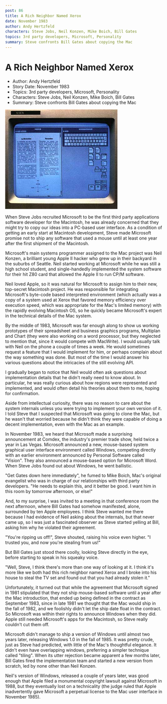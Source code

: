 ```yaml
---
post: 86
title: A Rich Neighbor Named Xerox
date: November 1983
author: Andy Hertzfeld
characters: Steve Jobs, Neil Konzen, Mike Boich, Bill Gates
topics: 3rd party developers, Microsoft, Personality
summary: Steve confronts Bill Gates about copying the Mac
---
```


# A Rich Neighbor Named Xerox
* Author: Andy Hertzfeld
* Story Date: November 1983
* Topics: 3rd party developers, Microsoft, Personality
* Characters: Steve Jobs, Neil Konzen, Mike Boich, Bill Gates
* Summary: Steve confronts Bill Gates about copying the Mac

![The Xerox Star was an influential predecessor](images/xerox-star.jpg) 
    
When Steve Jobs recruited Microsoft to be the first third party applications software developer for the Macintosh, he was already concerned that they might try to copy our ideas into a PC-based user interface.  As a condition of getting an early start at Macintosh development, Steve made Microsoft promise not to ship any software that used a mouse until at least one year after the first shipment of the Macintosh.

Microsoft's main systems programmer assigned to the Mac project was Neil Konzen, a brilliant young Apple II hacker who grew up in their backyard in the suburbs of Seattle.  Neil started working at Microsoft while he was still a high school student, and single-handedly implemented the system software for their hit Z80 card that allowed the Apple II to run CP/M software.    

Neil loved Apple, so it was natural for Microsoft to assign him to their new, top-secret Macintosh project.  He was responsible for integrating Microsoft's byte-code based interpreted environment (which actually was a copy of a system used at Xerox that favored memory efficiency over execution speed, which was appropriate for the Mac's limited memory) with the rapidly evolving Macintosh OS, so he quickly became Microsoft's expert in the technical details of the Mac system.

By the middle of 1983, Microsoft was far enough along to show us working prototypes of their spreadsheet and business graphics programs, Multiplan and Chart (they were also working on a word processor, but they neglected to mention that, since it would compete with MacWrite).  I would usually talk with Neil on the phone a couple of times a week.  He would sometimes request a feature that I would implement for him, or perhaps complain about the way something was done.  But most of the time I would answer his various questions about the intricacies of the still evolving API.

I gradually began to notice that Neil would often ask questions about implementation details that he didn't really need to know about.  In particular, he was really curious about how regions were represented and implemented, and would often detail his theories about them to me, hoping for confirmation.

Aside from intellectual curiosity, there was no reason to care about the system internals unless you were trying to implement your own version of it.  I told Steve that I suspected that Microsoft was going to clone the Mac, but he wasn't that worried because he didn't think they were capable of doing a decent implementation, even with the Mac as an example.

In November 1983, we heard that Microsoft made a surprising announcement at Comdex, the industry's premier trade show, held twice a year in Las Vegas.  Microsoft announced a new, mouse-based system graphical user interface environment called Windows, competing directly with an earlier environment announced by Personal Software called "Vision".   They also announced a mouse-based option for Microsoft Word.  When Steve Jobs found out about Windows, he went ballistic.

"Get Gates down here immediately", he fumed to Mike Boich, Mac's original evangelist who was in charge of our relationships with third party developers.  "He needs to explain this, and it better be good.  I want him in this room by tomorrow afternoon, or else!"

And, to my surprise, I was invited to a meeting in that conference room the next afternoon, where Bill Gates had somehow manifested, alone, surrounded by ten Apple employees.   I think Steve wanted me there because I had evidence of Neil asking about the internals, but that never came up, so I was just a fascinated observer as Steve started yelling at Bill, asking him why he violated their agreement.

"You're ripping us off!", Steve shouted, raising his voice even higher.  "I trusted you, and now you're stealing from us!"

But Bill Gates just stood there coolly, looking Steve directly in the eye, before starting to speak in his squeaky voice.

"Well, Steve, I think there's more than one way of looking at it. I think it's more like we both had this rich neighbor named Xerox and I broke into his house to steal the TV set and found out that you had already stolen it."

Unfortunately,  it turned out that while the agreement that Microsoft signed in 1981 stipulated that they not ship mouse-based software until a year after the Mac introduction, that ended up being defined in the contract as September 1983, since in late 1981 we thought that the Mac would ship in the fall of 1982, and we foolishly didn't let the ship date float in the contract.  So Microsoft was within their rights to announce Windows when they did.  Apple still needed Microsoft's apps for the Macintosh, so Steve really couldn't cut them off.

Microsoft didn't manage to ship a version of Windows until almost two years later, releasing Windows 1.0 in the fall of 1985.  It was pretty crude, just as Steve had predicted, with little of the Mac's thoughtful elegance.  It didn't even have overlapping windows, preferring a simpler technique called "tiling".  When its utter rejection became apparent a few months later, Bill Gates fired the implementation team and started a new version from scratch, led by none other than Neil Konzen.

Neil's version of Windows, released a couple of years later, was good enough that Apple filed a monumental copyright lawsuit against Microsoft in 1988, but they eventually lost on a technicality (the judge ruled that Apple inadvertently gave Microsoft a perpetual license to the Mac user interface in November 1985).